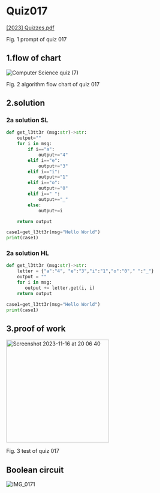 # Quiz017
[[2023] Quizzes.pdf](https://github.com/Happa1/unit1-2024/files/13376751/2023.Quizzes.pdf)

Fig. 1 prompt of quiz 017

## 1.flow of chart
![Computer Science quiz (7)](https://github.com/Happa1/unit1-2024/assets/142579414/3f4c96cf-b795-4ee5-b33c-39f6c7188d1a)

Fig. 2 algorithm flow chart of quiz 017

## 2.solution
### 2a solution SL
```.py
def get_l3tt3r (msg:str)->str:
    output=""
    for i in msg:
        if i=="a":
            output+="4"
        elif i=="e":
            output+="3"
        elif i=="i":
            output+="1"
        elif i=="o":
            output+="0"
        elif i==" ":
            output+="_"
        else:
            output+=i

    return output

case1=get_l3tt3r(msg="Hello World")
print(case1)
```

### 2a solution HL
```.py
def get_l3tt3r (msg:str)->str:
    letter = {"a":"4", "e":"3","i":"1","o":"0"," ":"_"}
    output = ""
    for i in msg:
       output += letter.get(i, i)
    return output

case1=get_l3tt3r(msg="Hello World")
print(case1)
```

## 3.proof of work
<img width="274" alt="Screenshot 2023-11-16 at 20 06 40" src="https://github.com/Happa1/unit1-2024/assets/142579414/ceed42e6-530d-4f09-86a4-ea6f0dbad7af">

Fig. 3 test of quiz 017

## Boolean circuit
![IMG_0171](https://github.com/Happa1/unit1-2024/assets/142579414/37f9aa35-2bcb-45b5-85d8-760279d34664)

